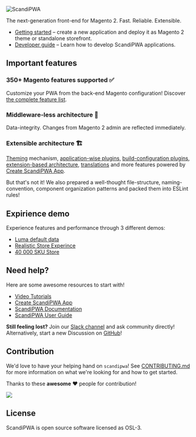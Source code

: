 ![ScandiPWA](https://user-images.githubusercontent.com/29531824/101024697-24d42880-357d-11eb-868d-6577919e96e3.png)

The next-generation front-end for Magento 2. Fast. Reliable. Extensible.

- [Getting started](https://scandipwa.gitbook.io/docs-v2/) – create a new application and deploy it as Magento 2 theme or standalone storefront.
- [Developer guide](https://scandipwa.gitbook.io/docs-v2/building-your-app/building-a-scandipwa-app) – Learn how to develop ScandiPWA applications.

## Important features

### 350+ Magento features supported :white_check_mark:

Customize your PWA from the back-end Magento configuration! Discover [the complete feature list](https://manual.scandipwa.com/).

### Middleware-less architecture :vertical_traffic_light:

Data-integrity. Changes from Magento 2 admin are reflected immediately.

### Extensible architecture :building_construction:

[Theming](https://scandipwa.gitbook.io/create-scandipwa-app/themes/extensions-and-themes) mechanism, [application-wise plugins](https://scandipwa.gitbook.io/create-scandipwa-app/extensions/application-plugins), [build-configuration plugins](https://scandipwa.gitbook.io/create-scandipwa-app/extensions/build-configuration-plugins), [extension-based architecture](https://scandipwa.gitbook.io/create-scandipwa-app/extensions/extensions), [translations](https://scandipwa.gitbook.io/create-scandipwa-app/building-your-app/internationalization) and more features powered by [Create ScandiPWA App](https://github.com/scandipwa/create-scandipwa-app).

But that's not it! We also prepared a well-thought file-structure, naming-convention, component organization patterns and packed them into ESLint rules!

## Expirience demo

Experience features and performance through 3 different demos:
- [Luma default data](https://luma-demo.scandipwa.com/)
- [Realistic Store Experince](https://tech-demo.scandipwa.com/)
- [40 000 SKU Store](https://demo.scandipwa.com/)


## Need help?

Here are some awesome resources to start with!

- [Video Tutorials](https://www.youtube.com/channel/UCvnxo7rh5NRwvMHtJga9fww/videos)
- [Create ScandiPWA App](https://scandipwa.gitbook.io/create-scandipwa-app/)
- [ScandiPWA Documentation](https://scandipwa.gitbook.io/docs-v2)
- [ScandiPWA User Guide](https://manual.scandipwa.com/)

**Still feeling lost?** Join our [Slack channel](https://join.slack.com/t/scandipwa/shared_invite/enQtNzE2Mjg1Nzg3MTg5LTQwM2E2NmQ0NmQ2MzliMjVjYjQ1MTFiYWU5ODAyYTYyMGQzNWM3MDhkYzkyZGMxYTJlZWI1N2ExY2Q1MDMwMTk) and ask community directly! Alternatively, start a new Discussion on [GitHub](https://github.com/scandipwa/scandipwa/discussions)!

## Contribution

We'd love to have your helping hand on `scandipwa`! See [CONTRIBUTING.md](./CONTRIBUTING.md) for more information on what we're looking for and how to get started.

Thanks to these **awesome** :heart: people for contribution!

<a href="https://github.com/scandipwa/scandipwa/graphs/contributors">
<img src="https://contributors-img.web.app/image?repo=scandipwa/scandipwa" />
</a>

## License

ScandiPWA is open source software licensed as OSL-3.